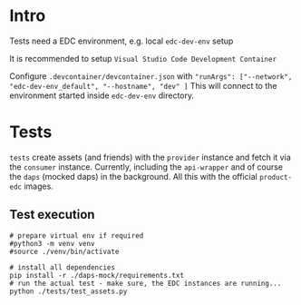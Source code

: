 # Intro
Tests need a EDC environment, e.g. local `edc-dev-env` setup

It is recommended to setup `Visual Studio Code Development Container`

Configure `.devcontainer/devcontainer.json` with `"runArgs": ["--network", "edc-dev-env_default", "--hostname", "dev" ]`
This will connect to the environment started inside `edc-dev-env` directory.


# Tests
`tests` create assets (and friends) with the `provider` instance and fetch it via the `consumer` instance. Currently, including the `api-wrapper` and of course the `daps` (mocked daps) in the background. All this with the official `product-edc` images.

## Test execution
```
# prepare virtual env if required
#python3 -m venv venv
#source ./venv/bin/activate

# install all dependencies
pip install -r ./daps-mock/requirements.txt
# run the actual test - make sure, the EDC instances are running...
python ./tests/test_assets.py
```
